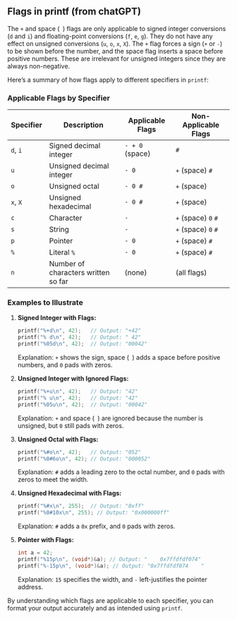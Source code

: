 ## Flags in printf (from chatGPT)

The `+` and space (` `) flags are only applicable to signed integer conversions (`d` and `i`) and floating-point conversions (`f`, `e`, `g`). They do not have any effect on unsigned conversions (`u`, `o`, `x`, `X`). The `+` flag forces a sign (`+` or `-`) to be shown before the number, and the space flag inserts a space before positive numbers. These are irrelevant for unsigned integers since they are always non-negative.

Here’s a summary of how flags apply to different specifiers in `printf`:

### Applicable Flags by Specifier

| Specifier | Description                          | Applicable Flags       | Non-Applicable Flags  |
|-----------|--------------------------------------|------------------------|-----------------------|
| `d`, `i`  | Signed decimal integer               | `- + 0` (space)        | `#`                   |
| `u`       | Unsigned decimal integer             | `- 0`                  | `+` (space) `#`       |
| `o`       | Unsigned octal                       | `- 0 #`                | `+` (space)           |
| `x`, `X`  | Unsigned hexadecimal                 | `- 0 #`                | `+` (space)           |
| `c`       | Character                            | `-`                    | `+` (space) `0` `#`   |
| `s`       | String                               | `-`                    | `+` (space) `0` `#`   |
| `p`       | Pointer                              | `- 0`                  | `+` (space) `#`       |
| `%`       | Literal `%`                          | `- 0`                  | `+` (space) `#`       |
| `n`       | Number of characters written so far  | (none)                 | (all flags)           |

### Examples to Illustrate

1. **Signed Integer with Flags:**
   ```c
   printf("%+d\n", 42);   // Output: "+42"
   printf("% d\n", 42);   // Output: " 42"
   printf("%05d\n", 42);  // Output: "00042"
   ```
   Explanation: `+` shows the sign, space (` `) adds a space before positive numbers, and `0` pads with zeros.

2. **Unsigned Integer with Ignored Flags:**
   ```c
   printf("%+u\n", 42);   // Output: "42"
   printf("% u\n", 42);   // Output: "42"
   printf("%05u\n", 42);  // Output: "00042"
   ```
   Explanation: `+` and space (` `) are ignored because the number is unsigned, but `0` still pads with zeros.

3. **Unsigned Octal with Flags:**
   ```c
   printf("%#o\n", 42);   // Output: "052"
   printf("%0#6o\n", 42); // Output: "000052"
   ```
   Explanation: `#` adds a leading zero to the octal number, and `0` pads with zeros to meet the width.

4. **Unsigned Hexadecimal with Flags:**
   ```c
   printf("%#x\n", 255);  // Output: "0xff"
   printf("%0#10x\n", 255); // Output: "0x000000ff"
   ```
   Explanation: `#` adds a `0x` prefix, and `0` pads with zeros.

5. **Pointer with Flags:**
   ```c
   int a = 42;
   printf("%15p\n", (void*)&a); // Output: "    0x7ffdfdf074"
   printf("%-15p\n", (void*)&a); // Output: "0x7ffdfdf074    "
   ```
   Explanation: `15` specifies the width, and `-` left-justifies the pointer address.

By understanding which flags are applicable to each specifier, you can format your output accurately and as intended using `printf`.
